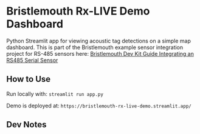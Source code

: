 # Bristlemouth Rx-LIVE Demo Dashboard
Python Streamlit app for viewing acoustic tag detections on a simple map dashboard.
This is part of the Bristlemouth example sensor integration project for RS-485 sensors here: [Bristlemouth Dev Kit Guide Integrating an RS485 Serial Sensor](https://bristlemouth.notion.site/Bristlemouth-Dev-Kit-Guide-Integrating-an-RS485-Serial-Sensor-10e7e7b1d46e804fad00e5edacdc2975)

## How to Use
Run locally with: `streamlit run app.py`

Demo is deployed at: `https://bristlemouth-rx-live-demo.streamlit.app/`

## Dev Notes
